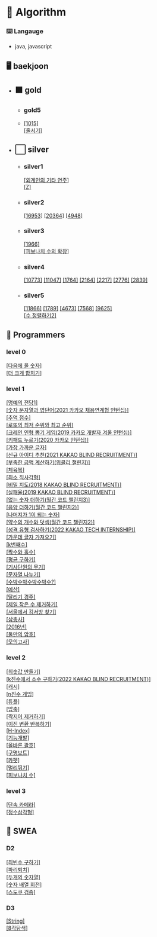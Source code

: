 # 🚀 Algorithm

### ⌨️ Langauge

- java, javascript 

## 🖥️ baekjoon

- ## 🟧 gold
  - ### gold5
  - [[1015]](https://github.com/sonbaejun/Algorithm/blob/master/baekjoon/gold/gold5/BJ1011.java)
    <br>
    [[줄서기]](https://github.com/sonbaejun/Algorithm/tree/master/workspace/Algorithm/Java/src/algorithm/BAEKJOON/BOJ17178)
- ## ⬜ silver
  - ### silver1
    [[외계인의 기타 연주]](https://github.com/sonbaejun/Algorithm/tree/master/workspace/Algorithm/Java/src/algorithm/BAEKJOON/BOJ2841)
    <br>
    [[Z]](https://github.com/sonbaejun/Algorithm/tree/master/workspace/Algorithm/Java/src/algorithm/BAEKJOON/BOJ1074)
    <br>
  - ### silver2
    [[16953]](https://github.com/sonbaejun/Algorithm/blob/master/baekjoon/silver/silver2/BJ16953.java)
    [[20364]](https://github.com/sonbaejun/Algorithm/blob/master/baekjoon/silver/silver2/BJ20364.java)
    [[4948]](https://github.com/sonbaejun/Algorithm/blob/master/baekjoon/silver/silver2/BJ4948.java)
  - ### silver3
    [[1966]](https://github.com/sonbaejun/Algorithm/tree/master/baekjoon/silver/silver3/BJ1966)
    <br>
    [[피보나치 수의 확장]](https://github.com/sonbaejun/Algorithm/tree/master/workspace/Algorithm/Java/src/algorithm/BAEKJOON/BOJ1788)
  - ### silver4
    [[10773]](https://github.com/sonbaejun/Algorithm/blob/master/baekjoon/silver/silver4/BJ10773.java)
    [[11047]](https://github.com/sonbaejun/Algorithm/blob/master/baekjoon/silver/silver4/BJ11047.java)
    [[1764]](https://github.com/sonbaejun/Algorithm/blob/master/baekjoon/silver/silver4/BJ1764.java)
    [[2164]](https://github.com/sonbaejun/Algorithm/blob/master/baekjoon/silver/silver4/BJ2164.java)
    [[2217]](https://github.com/sonbaejun/Algorithm/blob/master/baekjoon/silver/silver4/BJ2217.java)
    [[2776]](https://github.com/sonbaejun/Algorithm/blob/master/baekjoon/silver/silver4/BJ2776.java)
    [[2839]](https://github.com/sonbaejun/Algorithm/blob/master/baekjoon/silver/silver4/BJ2839.java)
  - ### silver5
    [[11866]](https://github.com/sonbaejun/Algorithm/blob/master/baekjoon/silver/silver5/BJ11866.java)
    [[1789]](https://github.com/sonbaejun/Algorithm/blob/master/baekjoon/silver/silver5/BJ1789.java)
    [[4673]](https://github.com/sonbaejun/Algorithm/blob/master/baekjoon/silver/silver5/BJ4673.java)
    [[7568]](https://github.com/sonbaejun/Algorithm/blob/master/baekjoon/silver/silver5/BJ7568.java)
    [[9625]](https://github.com/sonbaejun/Algorithm/blob/master/baekjoon/silver/silver5/BJ9625.java)
    <br>
    [[수 정렬하기2]](https://github.com/sonbaejun/Algorithm/tree/master/workspace/Algorithm/Java/src/algorithm/BAEKJOON/BOJ2751)
    
## 🍳 Programmers
### level 0
[[다음에 올 숫자]](https://github.com/sonbaejun/Algorithm/tree/master/programmers/level0/%EB%8B%A4%EC%9D%8C%EC%97%90%20%EC%98%AC%20%EC%88%AB%EC%9E%90)
<br>
[[더 크게 합치기]](https://github.com/sonbaejun/Algorithm/tree/master/programmers/level0/%EB%8D%94%20%ED%81%AC%EA%B2%8C%20%ED%95%A9%EC%B9%98%EA%B8%B0)

### level 1
[[명예의 전당1]](https://github.com/sonbaejun/Algorithm/tree/master/programmers/level1/%EB%AA%85%EC%98%88%EC%9D%98%20%EC%A0%84%EB%8B%B91)
<br>
[[숫자 문자열과 영단어(2021 카카오 채용연계형 인턴십)]](https://github.com/sonbaejun/Algorithm/tree/master/programmers/level1/%EC%88%AB%EC%9E%90%20%EB%AC%B8%EC%9E%90%EC%97%B4%EA%B3%BC%20%EC%98%81%EB%8B%A8%EC%96%B4)
<br>
[[추억 점수]](https://github.com/sonbaejun/Algorithm/tree/master/programmers/level1/%EC%B6%94%EC%96%B5%20%EC%A0%90%EC%88%98)
<br>
[[로또의 최저 순위와 최고 순위]](https://github.com/sonbaejun/Algorithm/tree/master/programmers/level1/%EB%A1%9C%EB%98%90%EC%9D%98%20%EC%B5%9C%EC%A0%80%20%EC%88%9C%EC%9C%84%EC%99%80%20%EC%B5%9C%EA%B3%A0%20%EC%88%9C%EC%9C%84)
<br>
[[크레인 인형 뽑기 게임(2019 카카오 개발자 겨울 인턴십)]](https://github.com/sonbaejun/Algorithm/tree/master/programmers/level1/%ED%81%AC%EB%A0%88%EC%9D%B8%20%EC%9D%B8%ED%98%95%20%EB%BD%91%EA%B8%B0%20%EA%B2%8C%EC%9E%84)
<br>
[[키패드 누르기(2020 카카오 인턴십)]](https://github.com/sonbaejun/Algorithm/tree/master/programmers/level1/%ED%82%A4%ED%8C%A8%EB%93%9C%20%EB%88%84%EB%A5%B4%EA%B8%B0)
<br>
[[가장 가까운 글자]](https://github.com/sonbaejun/Algorithm/tree/master/programmers/level1/%EA%B0%80%EC%9E%A5%20%EA%B0%80%EA%B9%8C%EC%9A%B4%20%EA%B8%80%EC%9E%90)
<br>
[[신규 아이디 추천(2021 KAKAO BLIND RECRUITMENT)]](https://github.com/sonbaejun/Algorithm/tree/master/programmers/level1/%EC%8B%A0%EA%B7%9C%20%EC%95%84%EC%9D%B4%EB%94%94%20%EC%B6%94%EC%B2%9C)
<br>
[[부족한 금액 계산하기(위클리 챌린지)]](https://github.com/sonbaejun/Algorithm/tree/master/programmers/level1/%EB%B6%80%EC%A1%B1%ED%95%9C%20%EA%B8%88%EC%95%A1%20%EA%B3%84%EC%82%B0%ED%95%98%EA%B8%B0)
<br>
[[체육복]](https://github.com/sonbaejun/Algorithm/tree/master/programmers/level1/%EC%B2%B4%EC%9C%A1%EB%B3%B5)
<br>
[[최소 직사각형]](https://github.com/sonbaejun/Algorithm/tree/master/programmers/level1/%EC%B5%9C%EC%86%8C%EC%A7%81%EC%82%AC%EA%B0%81%ED%98%95)
<br>
[[비밀 지도(2018 KAKAO BLIND RECRUITMENT)]](https://github.com/sonbaejun/Algorithm/tree/master/programmers/level1/%EB%B9%84%EB%B0%80%20%EC%A7%80%EB%8F%84)
<br>
[[실패율(2019 KAKAO BLIND RECRUITMENT)]](https://github.com/sonbaejun/Algorithm/tree/master/programmers/level1/%EC%8B%A4%ED%8C%A8%EC%9C%A8)
<br>
[[없는 숫자 더하기(월간 코드 챌린지3)]](https://github.com/sonbaejun/Algorithm/tree/master/programmers/level1/%EC%97%86%EB%8A%94%20%EC%88%AB%EC%9E%90%20%EB%8D%94%ED%95%98%EA%B8%B0)
<br>
[[음양 더하기(월간 코드 챌린지2)]](https://github.com/sonbaejun/Algorithm/tree/master/programmers/level1/%EC%9D%8C%EC%96%91%20%EB%8D%94%ED%95%98%EA%B8%B0)
<br>
[[나머지가 1이 되는 숫자]](https://github.com/sonbaejun/Algorithm/tree/master/programmers/level1/%EB%82%98%EB%A8%B8%EC%A7%80%EA%B0%80%201%EC%9D%B4%EB%90%98%EB%8A%94%20%EC%88%AB%EC%9E%90%20%EC%B0%BE%EA%B8%B0)
<br>
[[약수의 개수와 덧셈(월간 코드 챌린지2)]](https://github.com/sonbaejun/Algorithm/tree/master/programmers/level1/%EC%95%BD%EC%88%98%EC%9D%98%20%EA%B0%9C%EC%88%98%EC%99%80%20%EB%8D%A7%EC%85%88)
<br>
[[성격 유형 검사하기(2022 KAKAO TECH INTERNSHIP)]](https://github.com/sonbaejun/Algorithm/tree/master/programmers/level1/%EC%84%B1%EA%B2%A9%20%EC%9C%A0%ED%98%95%20%EA%B2%80%EC%82%AC%ED%95%98%EA%B8%B0
)
<br>
[[가운데 글자 가져오기]](https://github.com/sonbaejun/Algorithm/tree/master/programmers/level1/%EA%B0%80%EC%9A%B4%EB%8D%B0%20%EA%B8%80%EC%9E%90%20%EA%B0%80%EC%A0%B8%EC%98%A4%EA%B8%B0)
<br>
[[k번째수]](https://github.com/sonbaejun/Algorithm/tree/master/programmers/level1/k%EB%B2%88%EC%A7%B8%EC%88%98)
<br>
[[짝수와 홀수]](https://github.com/sonbaejun/Algorithm/tree/master/programmers/level1/%EC%A7%9D%EC%88%98%EC%99%80%20%ED%99%80%EC%88%98)
<br>
[[평균 구하기]](https://github.com/sonbaejun/Algorithm/tree/master/programmers/level1/%ED%8F%89%EA%B7%A0%20%EA%B5%AC%ED%95%98%EA%B8%B0)
<br>
[[기사단원의 무기]](https://github.com/sonbaejun/Algorithm/tree/master/programmers/level1/%EA%B8%B0%EC%82%AC%EB%8B%A8%EC%9B%90%EC%9D%98%20%EB%AC%B4%EA%B8%B0)
<br>
[[문자열 나누기]](https://github.com/sonbaejun/Algorithm/tree/master/programmers/level1/%EB%AC%B8%EC%9E%90%EC%97%B4%20%EB%82%98%EB%88%84%EA%B8%B0)
<br>
[[수박수박수박수박수?]](https://github.com/sonbaejun/Algorithm/tree/master/programmers/level1/%EC%88%98%EB%B0%95%EC%88%98%EB%B0%95%EC%88%98%EB%B0%95%EC%88%98%EB%B0%95%EC%88%98%EB%B0%95%EC%88%98)
<br>
[[예산]](https://github.com/sonbaejun/Algorithm/tree/master/programmers/level1/%EC%98%88%EC%82%B0)
<br>
[[달리기 경주]](https://github.com/sonbaejun/Algorithm/tree/master/programmers/level1/%EB%8B%AC%EB%A6%AC%EA%B8%B0%20%EA%B2%BD%EC%A3%BC)
<br>
[[제일 작은 수 제거하기]](https://github.com/sonbaejun/Algorithm/tree/master/programmers/level1/%EC%A0%9C%EC%9D%BC%20%EC%9E%91%EC%9D%80%20%EC%88%98%20%EC%A0%9C%EA%B1%B0%ED%95%98%EA%B8%B0)
<br>
[[서울에서 김서방 찾기]](https://github.com/sonbaejun/Algorithm/tree/master/programmers/level1/%EC%84%9C%EC%9A%B8%EC%97%90%EC%84%9C%20%EA%B9%80%EC%84%9C%EB%B0%A9%20%EC%B0%BE%EA%B8%B0)
<br>
[[삼총사]](https://github.com/sonbaejun/Algorithm/tree/master/programmers/level1/%EC%82%BC%EC%B4%9D%EC%82%AC)
<br>
[[2016년]](https://github.com/sonbaejun/Algorithm/tree/master/programmers/level1/2016%EB%85%84)
<br>
[[둘만의 암호]](https://github.com/sonbaejun/Algorithm/tree/master/programmers/level1/%EB%91%98%EB%A7%8C%EC%9D%98%20%EC%95%94%ED%98%B8)
<br>
[[모의고사]](https://github.com/sonbaejun/Algorithm/tree/master/programmers/level1/%EB%AA%A8%EC%9D%98%EA%B3%A0%EC%82%AC)
<br>

### level 2
[[최솟값 만들기]](https://github.com/sonbaejun/Algorithm/tree/master/programmers/level2/%EC%B5%9C%EC%86%9F%EA%B0%92%20%EB%A7%8C%EB%93%A4%EA%B8%B0)
<br>
[[k진수에서 소수 구하기(2022 KAKAO BLIND RECRUITMENT)]](https://github.com/sonbaejun/Algorithm/tree/master/programmers/level2/k%EC%A7%84%EC%88%98%EC%97%90%EC%84%9C%20%EC%86%8C%EC%88%98%20%EA%B5%AC%ED%95%98%EA%B8%B0)
<br>
[[캐시]](https://github.com/sonbaejun/Algorithm/tree/master/programmers/level2/%EC%BA%90%EC%8B%9C)
<br>
[[n진수 게임]](https://github.com/sonbaejun/Algorithm/tree/master/programmers/level2/n%EC%A7%84%EC%88%98%20%EA%B2%8C%EC%9E%84)
<br>
[[튜플]](https://github.com/sonbaejun/Algorithm/tree/master/programmers/level2/%ED%8A%9C%ED%94%8C)
<br>
[[압축]](https://github.com/sonbaejun/Algorithm/tree/master/programmers/level2/%EC%95%95%EC%B6%95)
<br>
[[짝지어 제거하기]](https://github.com/sonbaejun/Algorithm/tree/master/programmers/level2/%EC%A7%9D%EC%A7%80%EC%96%B4%20%EC%A0%9C%EA%B1%B0%ED%95%98%EA%B8%B0)
<br>
[[이진 변환 반복하기]](https://github.com/sonbaejun/Algorithm/tree/master/programmers/level2/%EC%9D%B4%EC%A7%84%20%EB%B3%80%ED%99%98%20%EB%B0%98%EB%B3%B5%ED%95%98%EA%B8%B0)
<br>
[[H-Index]](https://github.com/sonbaejun/Algorithm/tree/master/programmers/level2/H-Index)
<br>
[[기능개발]](https://github.com/sonbaejun/Algorithm/tree/master/programmers/level2/%EA%B8%B0%EB%8A%A5%EA%B0%9C%EB%B0%9C)
<br>
[[올바른 괄호]](https://github.com/sonbaejun/Algorithm/tree/master/programmers/level2/%EC%98%AC%EB%B0%94%EB%A5%B8%20%EA%B4%84%ED%98%B8)
<br>
[[구명보트]](https://github.com/sonbaejun/Algorithm/tree/master/programmers/level2/%EA%B5%AC%EB%AA%85%EB%B3%B4%ED%8A%B8)
<br>
[[카펫]](https://github.com/sonbaejun/Algorithm/tree/master/programmers/level2/%EC%B9%B4%ED%8E%AB)
<br>
[[멀리뛰기]](https://github.com/sonbaejun/Algorithm/tree/master/workspace/Algorithm/Java/src/algorithm/Programmers/%EB%A9%80%EB%A6%AC%EB%9B%B0%EA%B8%B0)
<br>
[[피보나치 수]](https://github.com/sonbaejun/Algorithm/tree/master/workspace/Algorithm/Java/src/algorithm/Programmers/%ED%94%BC%EB%B3%B4%EB%82%98%EC%B9%98%EC%88%98)
<br>

### level 3
[[단속 카메라]](https://github.com/sonbaejun/Algorithm/tree/master/programmers/level3/%EB%8B%A8%EC%86%8D%EC%B9%B4%EB%A9%94%EB%9D%BC)
<br>
[[정수삼각형]](https://github.com/sonbaejun/Algorithm/tree/master/programmers/level3/%EC%A0%95%EC%88%98%EC%82%BC%EA%B0%81%ED%98%95)
<br>


## 🍔 SWEA

### D2
[[최빈수 구하기]](https://github.com/sonbaejun/Algorithm/tree/master/workspace/Algorithm/Java/src/algorithm/SWEA/SWEA1204)
<br>
[[파리퇴치]](https://github.com/sonbaejun/Algorithm/tree/master/workspace/Algorithm/Java/src/algorithm/SWEA/SWEA12712)
<br>
[[두개의 숫자열]](https://github.com/sonbaejun/Algorithm/tree/master/workspace/Algorithm/Java/src/algorithm/SWEA/SWEA1959)
<br>
[[숫자 배열 회전]](https://github.com/sonbaejun/Algorithm/tree/master/workspace/Algorithm/Java/src/algorithm/SWEA/SWEA1961)
<br>
[[스도쿠 검증]](https://github.com/sonbaejun/Algorithm/tree/master/workspace/Algorithm/Java/src/algorithm/SWEA/SWEA1974)
<br>

### D3
[[String]](https://github.com/sonbaejun/Algorithm/tree/master/workspace/Algorithm/Java/src/algorithm/SWEA/SWEA1213)
<br>
[[8각탐색]](https://github.com/sonbaejun/Algorithm/tree/master/workspace/Algorithm/Java/src/algorithm/SWEA/SWEA2008)
<br>
